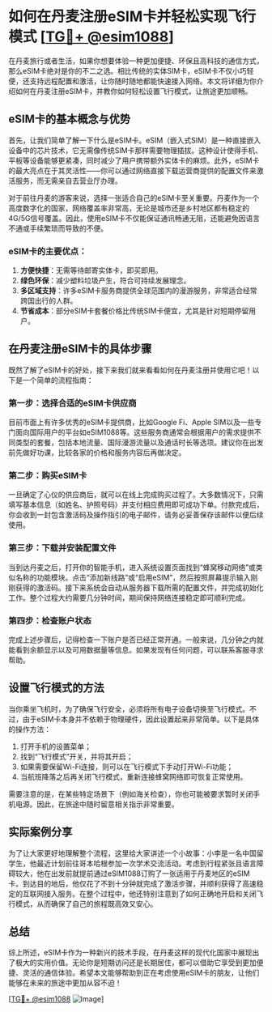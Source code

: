 # 如何在丹麦注册eSIM卡并轻松实现飞行模式 [[TG💪+ @esim1088](https://t.me/s/esim1088)]

在丹麦旅行或者生活，如果你想要体验一种更加便捷、环保且高科技的通信方式，那么eSIM卡绝对是你的不二之选。相比传统的实体SIM卡，eSIM卡不仅小巧轻便，还支持远程配置和激活，让你随时随地都能快速接入网络。本文将详细为你介绍如何在丹麦注册eSIM卡，并教你如何轻松设置飞行模式，让旅途更加顺畅。

## eSIM卡的基本概念与优势

首先，让我们简单了解一下什么是eSIM卡。eSIM（嵌入式SIM）是一种直接嵌入设备中的芯片技术，它无需像传统SIM卡那样需要物理插拔。这种设计使得手机、平板等设备能够更紧凑，同时减少了用户携带额外实体卡的麻烦。此外，eSIM卡的最大亮点在于其灵活性——你可以通过网络直接下载运营商提供的配置文件来激活服务，而无需亲自去营业厅办理。

对于前往丹麦的游客来说，选择一张适合自己的eSIM卡至关重要。丹麦作为一个高度数字化的国家，网络覆盖率非常高，无论是城市还是乡村地区都有稳定的4G/5G信号覆盖。因此，使用eSIM卡不仅能保证通讯畅通无阻，还能避免因语言不通或手续繁琐而导致的不便。

### eSIM卡的主要优点：
1. **方便快捷**：无需等待邮寄实体卡，即买即用。
2. **绿色环保**：减少塑料垃圾产生，符合可持续发展理念。
3. **多区域支持**：许多eSIM卡服务商提供全球范围内的漫游服务，非常适合经常跨国出行的人群。
4. **节省成本**：部分eSIM卡套餐价格比传统SIM卡便宜，尤其是针对短期停留用户。

## 在丹麦注册eSIM卡的具体步骤

既然了解了eSIM卡的好处，接下来我们就来看看如何在丹麦注册并使用它吧！以下是一个简单的流程指南：

### 第一步：选择合适的eSIM卡供应商
目前市面上有许多优秀的eSIM卡提供商，比如Google Fi、Apple SIM以及一些专门面向国际用户的平台如eSIM1088等。这些服务商通常会根据用户的需求提供不同类型的套餐，包括本地流量、国际漫游流量以及通话时长等选项。建议你在出发前先做好功课，比较各家的价格和服务内容后再做决定。

### 第二步：购买eSIM卡
一旦确定了心仪的供应商后，就可以在线上完成购买过程了。大多数情况下，只需填写基本信息（如姓名、护照号码）并支付相应费用即可成功下单。付款完成后，你会收到一封包含激活码及操作指引的电子邮件，请务必妥善保存该邮件以便后续使用。

### 第三步：下载并安装配置文件
当到达丹麦之后，打开你的智能手机，进入系统设置页面找到“蜂窝移动网络”或类似名称的功能模块。点击“添加新线路”或“启用eSIM”，然后按照屏幕提示输入刚刚获得的激活码。接下来系统会自动从服务器下载所需的配置文件，并完成初始化工作。整个过程大约需要几分钟时间，期间保持网络连接稳定即可顺利完成。

### 第四步：检查账户状态
完成上述步骤后，记得检查一下账户是否已经正常开通。一般来说，几分钟之内就能看到余额显示以及可用数据量等信息。如果发现有任何问题，可以联系客服寻求帮助。

## 设置飞行模式的方法

当你乘坐飞机时，为了确保飞行安全，必须将所有电子设备切换至飞行模式。不过，由于eSIM卡本身并不依赖于物理硬件，因此设置起来非常简单。以下是具体的操作方法：

1. 打开手机的设置菜单；
2. 找到“飞行模式”开关，并将其开启；
3. 如果需要保留Wi-Fi连接，则可以在飞行模式下手动打开Wi-Fi功能；
4. 当航班降落之后再关闭飞行模式，重新连接蜂窝网络即可恢复正常使用。

需要注意的是，在某些特定场景下（例如海关检查），你也可能被要求暂时关闭手机电源。因此，在旅途中随时留意相关指示非常重要。

## 实际案例分享

为了让大家更好地理解整个流程，这里给大家讲述一个小故事：小李是一名中国留学生，他最近计划前往哥本哈根参加一次学术交流活动。考虑到行程紧张且语言障碍较大，他在出发前就提前通过eSIM1088订购了一张适用于丹麦地区的eSIM卡。到达目的地后，他仅花了不到十分钟就完成了激活步骤，并顺利获得了高速稳定的互联网接入服务。在整个过程中，他还特别注意到了如何正确地开启和关闭飞行模式，从而确保了自己的旅程既高效又安心。

## 总结

综上所述，eSIM卡作为一种新兴的技术手段，在丹麦这样的现代化国家中展现出了极大的实用价值。无论你是短期访问还是长期居住，都可以借助它享受到更加便捷、灵活的通信体验。希望本文能够帮助到正在考虑使用eSIM卡的朋友，让他们能够在未来的旅途中更加从容不迫！

[[TG💪+ @esim1088](https://t.me/s/esim1088) ![Image](https://i.postimg.cc/4NQfJmqS/Snipaste-2025-05-13-00-14-12.png)]